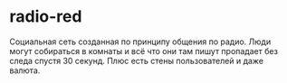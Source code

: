 # radio-red
Социальная сеть созданная по принципу общения по радио. Люди могут собираться в комнаты и всё что они там пишут пропадает без следа спустя 30 секунд. Плюс есть стены пользователей и даже валюта.
